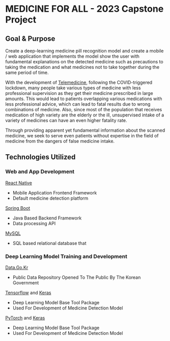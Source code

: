 # MEDICINE FOR ALL - 2023 Capstone Project

## Goal & Purpose

Create a deep-learning medicine pill recognition model and create a mobile / web application that implements the model show the user with fundamental explanations on the detected medicine such as precautions to taking the medication and what medicines not to take together during the same period of time.

With the development of [Telemedicine](https://telehealth.hhs.gov/), following the COVID-triggered lockdown, many people take various types of medicine with less professional supervision as they get their medicine prescribed in large amounts. This would lead to patients overlapping various medications with less professional advice, which can lead to fatal results due to wrong combinations of medicine. Also, since most of the population that receives medication of high variety are the elderly or the ill, unsupervised intake of a variety of medicines can have an even higher fatality rate.

Through providing apparent yet fundamental information about the scanned medicine, we seek to serve even patients without expertise in the field of medicine from the dangers of false medicine intake.

## Technologies Utilized

### Web and App Development

[React Native](https://reactnative.dev/)
- Mobile Application Frontend Framework
- Default medicine detection platform

[Spring Boot](https://spring.io/projects/spring-boot)
- Java Based Backend Framework
- Data processing API

[MySQL](https://www.mysql.com/)
- SQL based relational database that 

### Deep Learning Model Training and Development

[Data.Go.Kr](https://www.data.go.kr/index.do)
- Public Data Repository Opened To The Public By The Korean Government

[Tensorflow](https://www.tensorflow.org/) and [Keras](https://keras.io/)
- Deep Learning Model Base Tool Package
- Used For Development of Medicine Detection Model

[PyTorch](https://pytorch.org/) and [Keras](https://keras.io/)
- Deep Learning Model Base Tool Package
- Used For Development of Medicine Detection Model